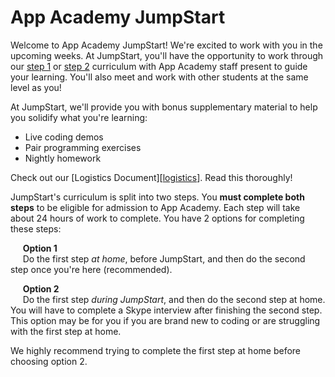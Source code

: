 # App Academy JumpStart

Welcome to App Academy JumpStart! We're excited to work with you in the upcoming weeks. At JumpStart, you'll have the opportunity to work through our [step 1][step-1] or [step 2][step-2] curriculum with App Academy staff present to guide your learning. You'll also meet and work with other students at the same level as you!

At JumpStart, we'll provide you with bonus supplementary material to help you solidify what you're learning:
  * Live coding demos
  * Pair programming exercises
  * Nightly homework

Check out our [Logistics Document][[logistics]]. Read this thoroughly!

JumpStart's curriculum is split into two steps. You **must complete both steps** to be eligible for admission to App Academy. Each step will take about 24 hours of work to complete. You have 2 options for completing these steps:

  &nbsp;&nbsp;&nbsp;&nbsp;
  **Option 1**
  <br />
  &nbsp;&nbsp;&nbsp;&nbsp;
  Do the first step *at home*, before JumpStart, and then do the second step once you're here (recommended).

  <!-- &nbsp;&nbsp;&nbsp;&nbsp;
  **Option 2**
  <br />
  &nbsp;&nbsp;&nbsp;&nbsp;
  Do the first step *during JumpStart*, and then return for a *second round of JumpStart* (for a total of 4 weeks) to complete the second step. This option may be for you if you are brand new to coding or are struggling with the first step at home. -->

  &nbsp;&nbsp;&nbsp;&nbsp;
  **Option 2**
  <br />
  &nbsp;&nbsp;&nbsp;&nbsp;
  Do the first step *during JumpStart*, and then do the second step at home. You will have to complete a Skype interview after finishing the second step. This option may be for you if you are brand new to coding or are struggling with the first step at home.

We highly recommend trying to complete the first step at home before choosing option 2.

[step-1]: https://app-academy.gitbooks.io/prep-step-1/content/
[step-2]: https://app-academy.gitbooks.io/prep-step-2/content/
[logistics]: https://app-academy.gitbooks.io/prep-step-2/content/jumpstart/logistics.html

